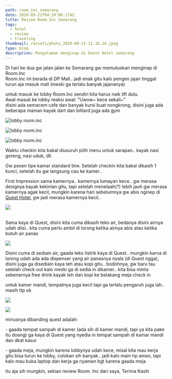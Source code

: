 ```yaml
---
path: room_inc_semarang
date: 2020-09-21T04:29:06.174Z
title: Review Room.Inc Semarang
tags:
  - hotel
  - review
  - traveling
thumbnail: /assets/photo_2020-09-21-11.18.14.jpeg
type: blog
description: Pengalaman menginap di Quest Hotel semarang
---
```

Di hari ke dua gw jalan jalan ke Semarang gw memutuskan menginap di Room.Inc\
Room.Inc ini berada di DP Mall.. jadi enak gitu kalo pengen jajan tinggal turun aja masuk mall (meski ga terlalu banyak jajananya)

untuk masuk ke lobby Room.Inc sendiri kita harus naik lift dulu.\
Awal masuk ke lobby reaksi awal: "Uwow\~ kece sekali\~"\
disini ada semacem cafe dan banyak kursi buat nongkrong, disini juga ada beberapa mainan kayak dart dan billiard juga ada gym

![lobby room.inc](/assets/photo_2020-09-21-11.18.16.jpeg)

![lobby room.inc](/assets/photo_2020-09-21-11.18.07.jpeg)

![lobby room.inc](/assets/photo_2020-09-21-11.18.05.jpeg)

Waktu checkin kita bakal diusuruh pilih menu untuk sarapan.. kayak nasi goreng, nasi uduk, dll.

Gw pesen tipe kamar standard btw. Setelah checkin kita bakal dikasih 1 kunci, setelah itu gw langsung cau ke kamer.. 

First Impression sama kamernya.. kamernya lumayan kece.. gw merasa designya kayak kekinian gitu, tapi setelah menelaah(?) lebih jauh gw merasa kamernya agak kecil, mungkin karena hari sebelumnya gw abis nginep di [Quest Hotel](/review-quest-hotel-semarang/), gw jadi merasa kamernya kecil..

![](/assets/photo_2020-09-21-11.18.14.jpeg)

\
Sama kaya di Quest, disini kita cuma dikasih teko air, bedanya disini airnya udah diisi.. kita cuma perlu ambil di lorong ketika airnya abis atau ketika butuh air panas

![](/assets/photo_2020-09-21-11.18.08.jpeg)

Disini cuma di sediain air, gaada teko listrik kaya di Quest.. mungkin karna di lorong udah ada ada dispenser yang air panasnya nyala (di Quest ngga), disini juga ga disediain kaya teh atau kopi gitu.. bodohnya, gw baru tau setelah check out kalo meski ga di sedia in dikamer.. kita bisa minta sebenernya free drink kayak teh dan kopi ke belakang meja check in

untuk kamer mandi, tempatnya juga kecil tapi ga terlalu pengaruh juga lah.. masih ttp ok

![](/assets/photo_2020-09-21-11.18.12.jpeg)

![](/assets/photo_2020-09-21-11.18.09.jpeg)

minusnya dibanding quest adalah:

\- gaada tempat sampah di kamer (ada sih di kamer mandi, tapi ya kita pake itu doang) ga kaya di Quest yang nyedia in tempat sampah di kamar mandi dan dkat kasur

\- gaada meja, mungkin karena lobbynya udah kece, misal kita mau kerja gitu bisa turun ke lobby, colokan sih banyak.. jadi kalo main hp aman, tapi kalo mau buka laptop dan kerja ga nyaman bgt karena gaada meja

itu aja sih mungkin, sekian review Room. Inc dari saya, Terima Kasih